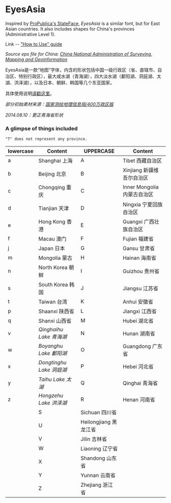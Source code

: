EyesAsia
========

Inspired by [ProPublica's StateFace](http://propublica.github.io/stateface/), *EyesAsia* is a similar font, but for East Asian countries. It also includes shapes for China's provinces (Administrative Level 1).

Link -- ["How to Use" guide](http://haoyuns.github.io/posts/EyesAsia.html)

*Source eps file for China: [China National Administration of Surveying, Mapping and Geoinformation](http://219.238.166.215/mcp/index.asp)*

EyesAsia是一款“地图”字体，内含的形状包括中国一级行政区（省、直辖市、自治区、特别行政区），最大咸水湖（青海湖），四大淡水湖（鄱阳湖、洞庭湖、太湖、洪泽湖），以及日本、朝鲜、韩国等几个东亚国家。

具体使用说明[请戳这里](http://haoyuns.github.io/posts/EyesAsiaChinese.html)。

*部分初始素材来源：[国家测绘地理信息局/400万政区版](http://219.238.166.215/mcp/index.asp)*

*2014.08.10：更正青海省形状*

### A glimpse of things included
```
"T" does not represent any province.
```

lowercase | Content | UPPERCASE | Content
------------ | ------------- | ------------ | -------------
a | Shanghai 上海 | A | Tibet 西藏自治区
b | Beijing 北京 | B | Xinjiang 新疆维吾尔自治区
c | Chongqing 重庆 | C | Inner Mongolia 内蒙古自治区
d | Tianjian 天津 | D | Ningxia 宁夏回族自治区
e | Hong Kong 香港 | E | Guangxi 广西壮族自治区
f | Macau 澳门 | F | Fujian 福建省
j | Japan 日本 | G | Gansu 甘肃省
m | Mongolia 蒙古 | H | Hainan 海南省 
n | North Korea 朝鲜 | I | Guizhou 贵州省
s | South Korea 韩国 | J | Jiangsu 江苏省
t | Taiwan 台湾 | K | Anhui 安徽省
p | Shaanxi 陕西省 | L | Jiangxi 江西省
q | Shanxi 山西省 | M | Hubei 湖北省
v | *Qinghaihu Lake 青海湖* | N | Hunan 湖南省
w | *Boyanghu Lake 鄱阳湖* | O | Guangdong 广东省
x | *Dongtinghu Lake 洞庭湖* | P | Hebei 河北省
y | *Taihu Lake 太湖* | Q | Qinghai 青海省
z | *Hongzehu Lake 洪泽湖* | R | Henan 河南省
|| S | Sichuan 四川省
|| U | Heilongjiang 黑龙江省
|| V | Jilin 吉林省
|| W | Liaoning 辽宁省
|| X | Shandong 山东省
|| Y | Yunnan 云南省
|| Z | Zhejiang 浙江省












